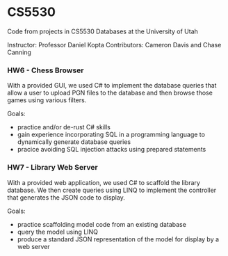 # CS5530
Code from projects in CS5530 Databases at the University of Utah

Instructor: Professor Daniel Kopta
Contributors: Cameron Davis and Chase Canning

### HW6 - Chess Browser

With a provided GUI, we used C# to implement the database queries that allow a user to upload PGN files to
the database and then browse those games using various filters.

Goals:
- practice and/or de-rust C# skills
- gain experience incorporating SQL in a programming language to dynamically generate database queries
- pracice avoiding SQL injection attacks using prepared statements

### HW7 - Library Web Server

With a provided web application, we used C# to scaffold the library database. We then create queries using LINQ
to implement the controller that generates the JSON code to display.

Goals:
- practice scaffolding model code from an existing database
- query the model using LINQ
- produce a standard JSON representation of the model for display by a web server